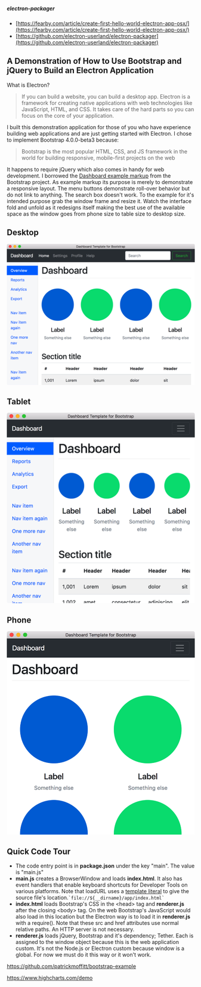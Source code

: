 ##### electron-packager
- [https://fearby.com/article/create-first-hello-world-electron-app-osx/](https://fearby.com/article/create-first-hello-world-electron-app-osx/)
- [https://github.com/electron-userland/electron-packager](https://github.com/electron-userland/electron-packager)

A Demonstration of How to Use Bootstrap and jQuery to Build an Electron Application
------------------------------------------------------------------------

What is Electron?

> If you can build a website, you can build a desktop app. Electron is a framework for creating native applications with web technologies like JavaScript, HTML, and CSS. It takes care of the hard parts so you can focus on the core of your application.

I built this demonstration application for those of you who have experience building web applications and are just getting started with Electron. I chose to implement Bootstrap 4.0.0-beta3 because:

> Bootstrap is the most popular HTML, CSS, and JS framework in the world for building responsive, mobile-first projects on the web

It happens to require jQuery which also comes in handy for web development. I borrowed the [Dashboard example markup](https://getbootstrap.com/docs/4.0/examples/dashboard/) from the Bootstrap project. As example markup its purpose is merely to demonstrate a responsive layout. The menu buttons demonstrate roll-over behavior but do not link to anything. The search box doesn't work. To the example for it's intended purpose grab the window frame and resize it. Watch the interface fold and unfold as it redesigns itself making the best use of the available space as the window goes from phone size to table size to desktop size.

Desktop
-------
![desktop](screenshots/desktop.png)

Tablet
-------
![tablet](screenshots/tablet.png)

Phone
-------
![phone](screenshots/phone.png)

Quick Code Tour
---------------

 - The code entry point is in **package.json** under the key "main". The value is "main.js"
 - **main.js** creates a BrowserWindow and loads **index.html**. It also has event handlers that enable keyboard shortcuts for Developer Tools on various platforms. Note that loadURL uses a [template literal](https://developer.mozilla.org/en-US/docs/Web/JavaScript/Reference/Template_literals) to give the source file's location.`` `file://${__dirname}/app/index.html` ``
 - **index.html** loads Bootstrap's CSS in the &lt;head&gt; tag and **renderer.js** after the closing &lt;body&gt; tag. On the web Bootstrap's JavaScript would also load in this location but the Electron way is to load it in **renderer.js** with a require(). Note that these src and href attributes use normal relative paths. An HTTP server is not necessary.
 - **renderer.js** loads jQuery, Bootstrap and it's dependency; Tether. Each is assigned to the window object because this is the web application custom. It's not the Node.js or Electron custom because window is a global. For now we must do it this way or it won't work.


https://github.com/patrickmoffitt/bootstrap-example

https://www.highcharts.com/demo
